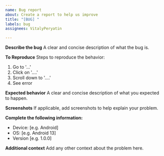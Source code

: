 ```yaml
---
name: Bug report
about: Create a report to help us improve
title: "[BUG] "
labels: bug
assignees: VitalyPeryatin

---
```


**Describe the bug**
A clear and concise description of what the bug is.

**To Reproduce**
Steps to reproduce the behavior:
1. Go to '...'
2. Click on '....'
3. Scroll down to '....'
4. See error

**Expected behavior**
A clear and concise description of what you expected to happen.

**Screenshots**
If applicable, add screenshots to help explain your problem.

**Complete the following information:**
 - Device: [e.g. Android]
 - OS: [e.g. Android 13]
 - Version [e.g. 1.0.0]

**Additional context**
Add any other context about the problem here.
